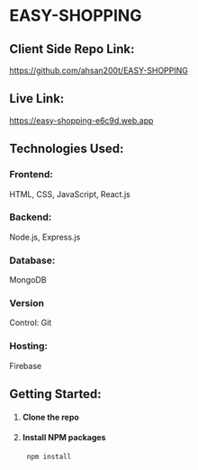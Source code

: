 # EASY-SHOPPING

## Client Side Repo Link:
https://github.com/ahsan200t/EASY-SHOPPING

## Live Link:
https://easy-shopping-e6c9d.web.app


## Technologies Used:
### Frontend: 
HTML, CSS, JavaScript, React.js
### Backend: 
Node.js, Express.js
### Database: 
MongoDB
### Version 
Control: Git
### Hosting: 
Firebase

## Getting Started:
1. #### Clone the repo
2. #### Install NPM packages
        npm install
   
